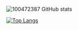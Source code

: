 ![100472387 GitHub stats](https://github-readme-stats.vercel.app/api?username=100472387&show_icons=true&theme=tokyonight)

[![Top Langs](https://github-readme-stats.vercel.app/api/top-langs/?username=100472387)](https://github.com/100472387/github-readme-stats&theme=tokyonight)
